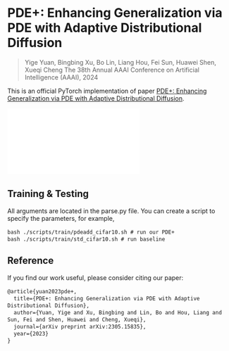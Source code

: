 # PDE+: Enhancing Generalization via PDE with Adaptive Distributional Diffusion

> Yige Yuan, Bingbing Xu, Bo Lin, Liang Hou, Fei Sun, Huawei Shen, Xueqi Cheng
> The 38th Annual AAAI Conference on Artificial Intelligence (AAAI), 2024

This is an official PyTorch implementation of paper [PDE+: Enhancing Generalization via PDE with Adaptive Distributional Diffusion](https://arxiv.org/pdf/2305.15835.pdf).

![PDE+](pic/pdeadd.pdf)


## Training & Testing

All arguments are located in the parse.py file. You can create a script to specify the parameters, for example,
```
bash ./scripts/train/pdeadd_cifar10.sh # run our PDE+
bash ./scripts/train/std_cifar10.sh # run baseline
```

## Reference

If you find our work useful, please consider citing our paper:
```
@article{yuan2023pde+,
  title={PDE+: Enhancing Generalization via PDE with Adaptive Distributional Diffusion},
  author={Yuan, Yige and Xu, Bingbing and Lin, Bo and Hou, Liang and Sun, Fei and Shen, Huawei and Cheng, Xueqi},
  journal={arXiv preprint arXiv:2305.15835},
  year={2023}
}
```